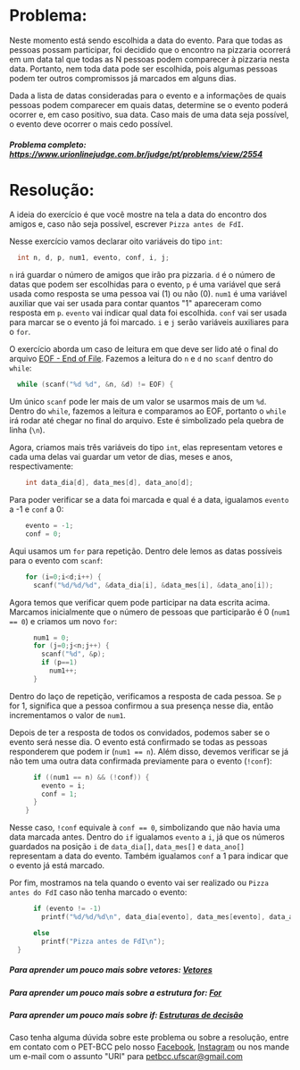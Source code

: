# Problema:

Neste momento está sendo escolhida a data do evento. Para que todas as pessoas possam participar, foi decidido que o encontro na pizzaria ocorrerá em um data tal que todas as N pessoas podem comparecer à pizzaria nesta data. Portanto, nem toda data pode ser escolhida, pois algumas pessoas podem ter outros compromissos já marcados em alguns dias.

Dada a lista de datas consideradas para o evento e a informações de quais pessoas podem comparecer em quais datas, determine se o evento poderá ocorrer e, em caso positivo, sua data. Caso mais de uma data seja possível, o evento deve ocorrer o mais cedo possível.

##### Problema completo: https://www.urionlinejudge.com.br/judge/pt/problems/view/2554

# Resolução:

A ideia do exercício é que você mostre na tela a data do encontro dos amigos e, caso não seja possível, escrever `Pizza antes de FdI`.

Nesse exercício vamos declarar oito variáveis do tipo `int`:
```c
  int n, d, p, num1, evento, conf, i, j;
```
`n` irá guardar o número de amigos que irão pra pizzaria. `d` é o número de datas que podem ser escolhidas para o evento, `p` é uma variável que será usada como resposta se uma pessoa vai (1) ou não (0). `num1` é uma variável auxiliar que vai ser usada para contar quantos "1" apareceram como resposta em `p`. `evento` vai indicar qual data foi escolhida. `conf` vai ser usada para marcar se o evento já foi marcado. `i` e `j` serão variáveis auxiliares para o `for`.


O exercício aborda um caso de leitura em que deve ser lido até o final do arquivo [EOF - End of File](https://pt.wikipedia.org/wiki/EOF). Fazemos a leitura do `n` e `d` no `scanf` dentro do `while`:
```c
  while (scanf("%d %d", &n, &d) != EOF) {
```
Um único `scanf` pode ler mais de um valor se usarmos mais de um `%d`. Dentro do `while`, fazemos a leitura e comparamos ao EOF, portanto o `while` irá rodar até chegar no final do arquivo. Este é simbolizado pela quebra de linha (`\n`).

Agora, criamos mais três variáveis do tipo `int`, elas representam vetores e cada uma delas vai guardar um vetor de dias, meses e anos, respectivamente:
```c
    int data_dia[d], data_mes[d], data_ano[d];
```
Para poder verificar se a data foi marcada e qual é a data, igualamos `evento` a -1 e `conf` a 0:
```c
    evento = -1;
    conf = 0;
```
Aqui usamos um `for` para repetição. Dentro dele lemos as datas possíveis para o evento com `scanf`:
```c
    for (i=0;i<d;i++) {
      scanf("%d/%d/%d", &data_dia[i], &data_mes[i], &data_ano[i]);
```
Agora temos que verificar quem pode participar na data escrita acima. Marcamos inicialmente que o número de pessoas que participarão é 0 (`num1 == 0`) e criamos um novo `for`:
```c
      num1 = 0;
      for (j=0;j<n;j++) {
        scanf("%d", &p);
        if (p==1)
          num1++;
      }
```
Dentro do laço de repetição, verificamos a resposta de cada pessoa. Se `p` for 1, significa que a pessoa confirmou a sua presença nesse dia, então incrementamos o valor de `num1`.

Depois de ter a resposta de todos os convidados, podemos saber se o evento será nesse dia. O evento está confirmado se todas as pessoas responderem que podem ir (`num1 == n`). Além disso, devemos verificar se já não tem uma outra data confirmada previamente para o evento (`!conf`):
```c
      if ((num1 == n) && (!conf)) {
        evento = i;
        conf = 1;
      }
    } 
```
Nesse caso, `!conf` equivale à `conf == 0`, simbolizando que não havia uma data marcada antes. Dentro do `if` igualamos `evento` a `i`, já que os números guardados na posição `i` de `data_dia[]`, `data_mes[]` e `data_ano[]` representam a data do evento. Também igualamos `conf` a 1 para indicar que o evento já está marcado.

Por fim, mostramos na tela quando o evento vai ser realizado ou `Pizza antes do FdI` caso não tenha marcado o evento:
```c
      if (evento != -1)
        printf("%d/%d/%d\n", data_dia[evento], data_mes[evento], data_ano[evento]);

      else
        printf("Pizza antes de FdI\n");
  }
```
##### Para aprender um pouco mais sobre vetores: [Vetores](http://linguagemc.com.br/vetores-ou-arrays-em-linguagem-c/)
##### Para aprender um pouco mais sobre a estrutura for: [For](http://linguagemc.com.br/a-estrutura-de-repeticao-for-em-c/)
##### Para aprender um pouco mais sobre if: [Estruturas de decisão](http://linguagemc.com.br/estrutura-de-decisao-if-em-linguagem-c/)

Caso tenha alguma dúvida sobre este problema ou sobre a resolução, entre em contato com o PET-BCC pelo nosso
[Facebook](https://www.facebook.com/petbcc/),
[Instagram](https://www.instagram.com/petbcc.ufscar/)
ou nos mande um e-mail com o assunto "URI" para  petbcc.ufscar@gmail.com
